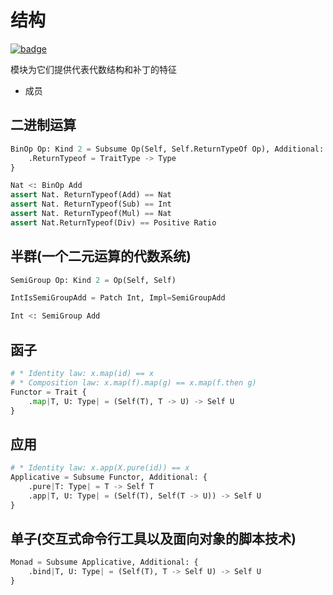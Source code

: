# 结构

[![badge](https://img.shields.io/endpoint.svg?url=https%3A%2F%2Fgezf7g7pd5.execute-api.ap-northeast-1.amazonaws.com%2Fdefault%2Fsource_up_to_date%3Fowner%3Derg-lang%26repos%3Derg%26ref%3Dmain%26path%3Ddoc/EN/API/modules/external/alstruct.md%26commit_hash%3D06f8edc9e2c0cee34f6396fd7c64ec834ffb5352)](https://gezf7g7pd5.execute-api.ap-northeast-1.amazonaws.com/default/source_up_to_date?owner=erg-lang&repos=erg&ref=main&path=doc/EN/API/modules/external/alstruct.md&commit_hash=06f8edc9e2c0cee34f6396fd7c64ec834ffb5352)

模块为它们提供代表代数结构和补丁的特征

* 成员

## 二进制运算

```python
BinOp Op: Kind 2 = Subsume Op(Self, Self.ReturnTypeOf Op), Additional: {
    .ReturnTypeof = TraitType -> Type
}

Nat <: BinOp Add
assert Nat. ReturnTypeof(Add) == Nat
assert Nat. ReturnTypeof(Sub) == Int
assert Nat. ReturnTypeof(Mul) == Nat
assert Nat.ReturnTypeof(Div) == Positive Ratio
```

## 半群(一个二元运算的代数系统)

```python
SemiGroup Op: Kind 2 = Op(Self, Self)

IntIsSemiGroupAdd = Patch Int, Impl=SemiGroupAdd

Int <: SemiGroup Add
```

## 函子

```python
# * Identity law: x.map(id) == x
# * Composition law: x.map(f).map(g) == x.map(f.then g)
Functor = Trait {
    .map|T, U: Type| = (Self(T), T -> U) -> Self U
}
```

## 应用

```python
# * Identity law: x.app(X.pure(id)) == x
Applicative = Subsume Functor, Additional: {
    .pure|T: Type| = T -> Self T
    .app|T, U: Type| = (Self(T), Self(T -> U)) -> Self U
}
```

## 单子(交互式命令行工具以及面向对象的脚本技术)

```python
Monad = Subsume Applicative, Additional: {
    .bind|T, U: Type| = (Self(T), T -> Self U) -> Self U
}
```